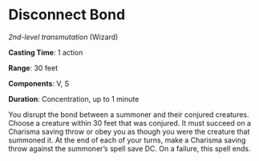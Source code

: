 # Disconnect Bond
*2nd-level transmutation* (Wizard)

**Casting Time**: 1 action

**Range**: 30 feet

**Components**: V, S

**Duration**: Concentration, up to 1 minute

You disrupt the bond between a summoner and their conjured creatures. Choose a creature within 30 feet that was conjured. It must succeed on a Charisma saving throw or obey you as though you were the creature that summoned it. At the end of each of your turns, make a Charisma saving throw against the summoner’s spell save DC. On a failure, this spell ends.
